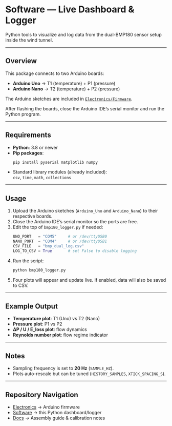# Software — Live Dashboard & Logger

Python tools to visualize and log data from the dual-BMP180 sensor setup inside the wind tunnel.

---

## Overview
This package connects to two Arduino boards:

- **Arduino Uno** → T1 (temperature) + P1 (pressure)  
- **Arduino Nano** → T2 (temperature) + P2 (pressure)

The Arduino sketches are included in [`Electronics/Firmware`](../Electronics).

After flashing the boards, close the Arduino IDE’s serial monitor and run the Python program.

---

## Requirements

- **Python**: 3.8 or newer  
- **Pip packages**:  
  ```bash
  pip install pyserial matplotlib numpy
  ```
- Standard library modules (already included):  
  `csv`, `time`, `math`, `collections`

---

## Usage

1. Upload the Arduino sketches (`Arduino_Uno` and `Arduino_Nano`) to their respective boards.  
2. Close the Arduino IDE’s serial monitor so the ports are free.  
3. Edit the top of `bmp180_logger.py` if needed:  
   ```python
   UNO_PORT   = "COM5"     # or /dev/ttyUSB0
   NANO_PORT  = "COM4"     # or /dev/ttyUSB1
   CSV_FILE   = "bmp_dual_log.csv"
   LOG_TO_CSV = True       # set False to disable logging
   ```
4. Run the script:  
   ```bash
   python bmp180_logger.py
   ```
5. Four plots will appear and update live. If enabled, data will also be saved to CSV.  

---

## Example Output

- **Temperature plot**: T1 (Uno) vs T2 (Nano)  
- **Pressure plot**: P1 vs P2  
- **ΔP / U / E_loss plot**: flow dynamics  
- **Reynolds number plot**: flow regime indicator  

---

## Notes

- Sampling frequency is set to **20 Hz** (`SAMPLE_HZ`).  
- Plots auto-rescale but can be tuned (`HISTORY_SAMPLES`, `XTICK_SPACING_S`).

---

## Repository Navigation

- [Electronics](../Electronics) → Arduino firmware  
- [Software](../Software) → this Python dashboard/logger  
- [Docs](../Docs) → Assembly guide & calibration notes

